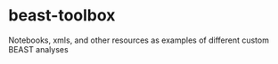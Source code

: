 # beast-toolbox
Notebooks, xmls, and other resources as examples of different custom BEAST analyses

